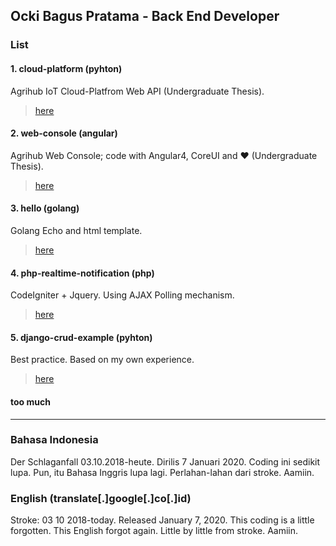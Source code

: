 ## Ocki Bagus Pratama - Back End Developer

### List

#### 1. cloud-platform (pyhton)
  Agrihub IoT Cloud-Platfrom Web API (Undergraduate Thesis). 

  >  [here](https://github.com/ockibagusp/cloud-platform)
  
#### 2. web-console (angular)
  Agrihub Web Console; code with Angular4, CoreUI and ❤ (Undergraduate Thesis). 

  >  [here](https://github.com/ockibagusp/web-console)
  
#### 3. hello (golang)
  Golang Echo and html template.

  >  [here](https://github.com/ockibagusp/hello)

#### 4. php-realtime-notification (php)
  CodeIgniter + Jquery. Using AJAX Polling mechanism. 

  >  [here](https://github.com/ockibagusp/php-realtime-notification)

#### 5. django-crud-example (pyhton)
  Best practice. Based on my own experience. 

  >  [here](https://github.com/ockibagusp/django-crud-example)

#### too much

---
### Bahasa Indonesia
Der Schlaganfall 03.10.2018-heute. Dirilis 7 Januari 2020. Coding ini sedikit lupa. Pun, itu Bahasa Inggris lupa lagi. Perlahan-lahan dari stroke. Aamiin.

### English (translate[.]google[.]co[.]id)
Stroke: 03 10 2018-today. Released January 7, 2020. This coding is a little forgotten. This English forgot again. Little by little from stroke. Aamiin.
